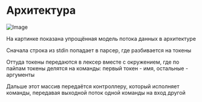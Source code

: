 # Архитектура
![Image](https://pp.userapi.com/c845321/v845321454/1962dd/W9ATvrz_K6k.jpg)

На картинке показана упрощённая модель потока данных в архитектуре

Сначала строка из stdin попадает в парсер, где разбивается на токены

Оттуда токены передаются в лексер вместе с окружением, где по пайпам токены делятся на команды: первый токен - имя, остальные - аргументы

Дальше этот массив передаётся контроллеру, который исполняет команды, передавая выходной поток одной команды на вход другой
